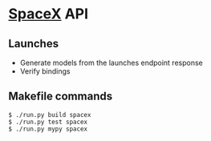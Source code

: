 # [SpaceX](https://github.com/r-spacex/SpaceX-API) API


## Launches

- Generate models from the launches endpoint response
- Verify bindings


## Makefile commands

```console
$ ./run.py build spacex
$ ./run.py test spacex
$ ./run.py mypy spacex
```
